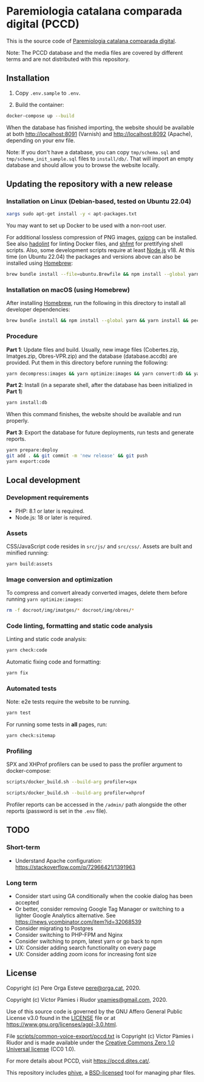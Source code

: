 # Paremiologia catalana comparada digital (PCCD)

This is the source code of [Paremiologia catalana comparada digital](https://pccd.dites.cat/).

Note: The PCCD database and the media files are covered by different terms and are not distributed with this repository.

## Installation

1. Copy `.env.sample` to `.env`.

2. Build the container:

```bash
docker-compose up --build
```

When the database has finished importing, the website should be available at both <http://localhost:8091> (Varnish) and
<http://localhost:8092> (Apache), depending on your env file.

Note: If you don't have a database, you can copy `tmp/schema.sql` and `tmp/schema_init_sample.sql` files to
`install/db/`. That will import an empty database and should allow you to browse the website locally.

## Updating the repository with a new release

### Installation on Linux (Debian-based, tested on Ubuntu 22.04)

```bash
xargs sudo apt-get install -y < apt-packages.txt
```

You may want to set up Docker to be used with a non-root user.

For additional lossless compression of PNG images, [oxipng](https://github.com/shssoichiro/oxipng) can be installed. See
also [hadolint](https://github.com/hadolint/hadolint) for linting Docker files, and [shfmt](https://github.com/mvdan/sh)
for prettifying shell scripts. Also, some development scripts require at least [Node.js](https://nodejs.org/) v18. At
this time (on Ubuntu 22.04) the packages and versions above can also be installed using [Homebrew](https://brew.sh/):

```bash
brew bundle install --file=ubuntu.Brewfile && npm install --global yarn && yarn install
```

### Installation on macOS (using Homebrew)

After installing [Homebrew](https://brew.sh/), run the following in this directory to install all developer
dependencies:

```bash
brew bundle install && npm install --global yarn && yarn install && pecl install imagick
```

### Procedure

**Part 1**: Update files and build. Usually, new image files (Cobertes.zip, Imatges.zip, Obres-VPR.zip) and the database
(database.accdb) are provided. Put them in this directory before running the following:

```bash
yarn decompress:images && yarn optimize:images && yarn convert:db && yarn build:docker
```

**Part 2**: Install (in a separate shell, after the database has been initialized in **Part 1**)

```bash
yarn install:db
```

When this command finishes, the website should be available and run properly.

**Part 3**: Export the database for future deployments, run tests and generate reports.

```bash
yarn prepare:deploy
git add . && git commit -m 'new release' && git push
yarn export:code
```

## Local development

### Development requirements

- PHP: 8.1 or later is required.
- Node.js: 18 or later is required.

### Assets

CSS/JavaScript code resides in `src/js/` and `src/css/`. Assets are built and minified running:

```bash
yarn build:assets
```

### Image conversion and optimization

To compress and convert already converted images, delete them before running `yarn optimize:images`:

```bash
rm -f docroot/img/imatges/* docroot/img/obres/*
```

### Code linting, formatting and static code analysis

Linting and static code analysis:

```bash
yarn check:code
```

Automatic fixing code and formatting:

```bash
yarn fix
```

### Automated tests

Note: e2e tests require the website to be running.

```bash
yarn test
```

For running some tests in **all** pages, run:

```bash
yarn check:sitemap
```

### Profiling

SPX and XHProf profilers can be used to pass the profiler argument to docker-compose:

```bash
scripts/docker_build.sh --build-arg profiler=spx
```

```bash
scripts/docker_build.sh --build-arg profiler=xhprof
```

Profiler reports can be accessed in the `/admin/` path alongside the other reports (password is set in the `.env` file).

## TODO

### Short-term

- Understand Apache configuration: <https://stackoverflow.com/q/72966421/1391963>

### Long term

- Consider start using GA conditionally when the cookie dialog has been accepted
- Or better, consider removing Google Tag Manager or switching to a lighter Google Analytics alternative. See <https://news.ycombinator.com/item?id=32068539>
- Consider migrating to Postgres
- Consider switching to PHP-FPM and Nginx
- Consider switching to pnpm, latest yarn or go back to npm
- UX: Consider adding search functionality on every page
- UX: Consider adding zoom icons for increasing font size

## License

Copyright (c) Pere Orga Esteve <pere@orga.cat>, 2020.

Copyright (c) Víctor Pàmies i Riudor <vpamies@gmail.com>, 2020.

Use of this source code is governed by the GNU Affero General Public License v3.0 found in the [LICENSE](LICENSE) file
or at <https://www.gnu.org/licenses/agpl-3.0.html>.

File [scripts/common-voice-export/pccd.txt](scripts/common-voice-export/pccd.txt)
is Copyright (c) Víctor Pàmies i Riudor and is made available under the
[Creative Commons Zero 1.0 Universal license](https://creativecommons.org/publicdomain/zero/1.0/) (CC0 1.0).

For more details about PCCD, visit <https://pccd.dites.cat/>.

This repository includes [phive](https://phar.io/), a [BSD-licensed](tools/LICENSE.txt) tool for managing phar files.
